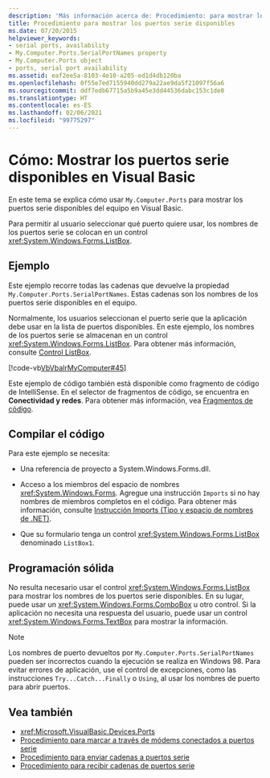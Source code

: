 ```yaml
---
description: 'Más información acerca de: Procedimiento: para mostrar los puertos serie disponibles en Visual Basic'
title: Procedimiento para mostrar los puertos serie disponibles
ms.date: 07/20/2015
helpviewer_keywords:
- serial ports, availability
- My.Computer.Ports.SerialPortNames property
- My.Computer.Ports object
- ports, serial port availability
ms.assetid: eaf2ee5a-8103-4e10-a205-ed1d4db120ba
ms.openlocfilehash: 0f55e7ed7155940dd279a22ae9da5f21097f56a6
ms.sourcegitcommit: ddf7edb67715a5b9a45e3dd44536dabc153c1de0
ms.translationtype: HT
ms.contentlocale: es-ES
ms.lasthandoff: 02/06/2021
ms.locfileid: "99775297"
---
```

# <a name="how-to-show-available-serial-ports-in-visual-basic"></a>Cómo: Mostrar los puertos serie disponibles en Visual Basic

En este tema se explica cómo usar `My.Computer.Ports` para mostrar los puertos serie disponibles del equipo en Visual Basic.  
  
 Para permitir al usuario seleccionar qué puerto quiere usar, los nombres de los puertos serie se colocan en un control <xref:System.Windows.Forms.ListBox>.  
  
## <a name="example"></a>Ejemplo  

 Este ejemplo recorre todas las cadenas que devuelve la propiedad `My.Computer.Ports.SerialPortNames`. Estas cadenas son los nombres de los puertos serie disponibles en el equipo.  
  
 Normalmente, los usuarios seleccionan el puerto serie que la aplicación debe usar en la lista de puertos disponibles. En este ejemplo, los nombres de los puertos serie se almacenan en un control <xref:System.Windows.Forms.ListBox>. Para obtener más información, consulte [Control ListBox](/dotnet/desktop/winforms/controls/listbox-control-windows-forms).  
  
 [!code-vb[VbVbalrMyComputer#45](~/samples/snippets/visualbasic/VS_Snippets_VBCSharp/VbVbalrMyComputer/VB/Class2.vb#45)]  
  
 Este ejemplo de código también está disponible como fragmento de código de IntelliSense. En el selector de fragmentos de código, se encuentra en **Conectividad y redes**. Para obtener más información, vea [Fragmentos de código](/visualstudio/ide/code-snippets).  
  
## <a name="compiling-the-code"></a>Compilar el código  

 Para este ejemplo se necesita:  
  
- Una referencia de proyecto a System.Windows.Forms.dll.  
  
- Acceso a los miembros del espacio de nombres <xref:System.Windows.Forms>. Agregue una instrucción `Imports` si no hay nombres de miembros completos en el código. Para obtener más información, consulte [Instrucción Imports (Tipo y espacio de nombres de .NET)](../../../language-reference/statements/imports-statement-net-namespace-and-type.md).  
  
- Que su formulario tenga un control <xref:System.Windows.Forms.ListBox> denominado `ListBox1`.  
  
## <a name="robust-programming"></a>Programación sólida  

 No resulta necesario usar el control <xref:System.Windows.Forms.ListBox> para mostrar los nombres de los puertos serie disponibles. En su lugar, puede usar un <xref:System.Windows.Forms.ComboBox> u otro control. Si la aplicación no necesita una respuesta del usuario, puede usar un control <xref:System.Windows.Forms.TextBox> para mostrar la información.  
  
> [!NOTE]
> Los nombres de puerto devueltos por `My.Computer.Ports.SerialPortNames` pueden ser incorrectos cuando la ejecución se realiza en Windows 98. Para evitar errores de aplicación, use el control de excepciones, como las instrucciones `Try...Catch...Finally` o `Using`, al usar los nombres de puerto para abrir puertos.  
  
## <a name="see-also"></a>Vea también

- <xref:Microsoft.VisualBasic.Devices.Ports>
- [Procedimiento para marcar a través de módems conectados a puertos serie](how-to-dial-modems-attached-to-serial-ports.md)
- [Procedimiento para enviar cadenas a puertos serie](how-to-send-strings-to-serial-ports.md)
- [Procedimiento para recibir cadenas de puertos serie](how-to-receive-strings-from-serial-ports.md)
